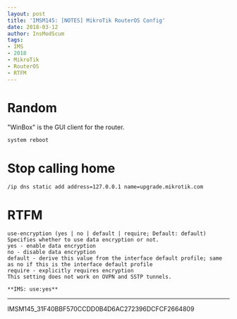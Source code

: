 ```yaml
---
layout: post
title: 'IMSM145: [NOTES] MikroTik RouterOS Config'
date: 2018-03-12
author: InsModScum
tags:
- IMS
- 2018
- MikroTik
- RouterOS
- RTFM
---
```


<!-- more -->

# Random #

"WinBox" is the GUI client for the router.

~~~
system reboot
~~~

# Stop calling home #

~~~
/ip dns static add address=127.0.0.1 name=upgrade.mikrotik.com
~~~

# RTFM #

~~~
use-encryption (yes | no | default | require; Default: default) Specifies whether to use data encryption or not.
yes - enable data encryption
no - disable data encryption
default - derive this value from the interface default profile; same as no if this is the interface default profile
require - explicitly requires encryption
This setting does not work on OVPN and SSTP tunnels.

**IMS: use:yes**
~~~

---

IMSM145_31F40BBF570CCDD0B4D6AC272396DCFCF2664809
